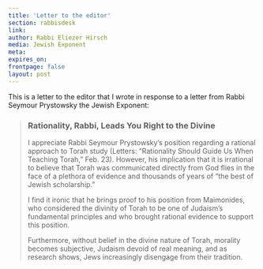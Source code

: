 ```yaml
---
title: 'Letter to the editor'
section: rabbisdesk
link:
author: Rabbi Eliezer Hirsch
media: Jewish Exponent
meta:
expires_on:
frontpage: false
layout: post
---
```


This is a letter to the editor that I wrote in response to a letter from Rabbi Seymour Prystowsky the Jewish Exponent:

> ### Rationality, Rabbi, Leads You Right to the Divine
>I appreciate Rabbi Seymour Prystowsky’s position regarding a rational approach to Torah study (Letters: “Rationality Should Guide Us When Teaching Torah,” Feb. 23). However, his implication that it is irrational to believe that Torah was communicated directly from God flies in the face of a plethora of evidence and thousands of years of “the best of Jewish scholarship.”
>
>I find it ironic that he brings proof to his position from Maimonides, who considered the divinity of Torah to be one of Judaism’s fundamental principles and who brought rational evidence to support this position.
>
>Furthermore, without belief in the divine nature of Torah, morality becomes subjective, Judaism devoid of real meaning, and as research shows, Jews increasingly disengage from their tradition.
